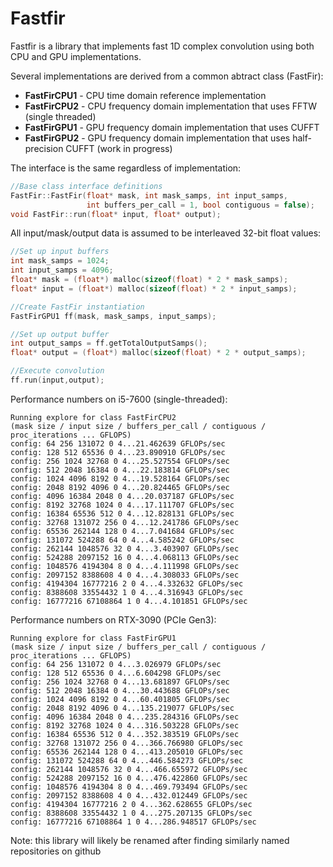 # Fastfir

Fastfir is a library that implements fast 1D complex convolution using both CPU and GPU implementations.


Several implementations are derived from a common abtract class (FastFir):
* **FastFirCPU1** - CPU time domain reference implementation
* **FastFirCPU2** - CPU frequency domain implementation that uses FFTW (single threaded)
* **FastFirGPU1** - GPU frequency domain implementation that uses CUFFT
* **FastFirGPU2** - GPU frequency domain implementation that uses half-precision CUFFT (work in progress)


The interface is the same regardless of implementation:

```C++
//Base class interface definitions
FastFir::FastFir(float* mask, int mask_samps, int input_samps,
                 int buffers_per_call = 1, bool contiguous = false);
void FastFir::run(float* input, float* output);
```

All input/mask/output data is assumed to be interleaved 32-bit float values:

```C++
//Set up input buffers
int mask_samps = 1024;
int input_samps = 4096;
float* mask = (float*) malloc(sizeof(float) * 2 * mask_samps);
float* input = (float*) malloc(sizeof(float) * 2 * input_samps);

//Create FastFir instantiation
FastFirGPU1 ff(mask, mask_samps, input_samps);

//Set up output buffer
int output_samps = ff.getTotalOutputSamps();
float* output = (float*) malloc(sizeof(float) * 2 * output_samps);

//Execute convolution
ff.run(input,output);
```


Performance numbers on i5-7600 (single-threaded):
```
Running explore for class FastFirCPU2
(mask size / input size / buffers_per_call / contiguous / proc_iterations ... GFLOPS)
config: 64 256 131072 0 4...21.462639 GFLOPs/sec
config: 128 512 65536 0 4...23.890910 GFLOPs/sec
config: 256 1024 32768 0 4...25.527554 GFLOPs/sec
config: 512 2048 16384 0 4...22.183814 GFLOPs/sec
config: 1024 4096 8192 0 4...19.528164 GFLOPs/sec
config: 2048 8192 4096 0 4...20.824465 GFLOPs/sec
config: 4096 16384 2048 0 4...20.037187 GFLOPs/sec
config: 8192 32768 1024 0 4...17.111707 GFLOPs/sec
config: 16384 65536 512 0 4...12.828131 GFLOPs/sec
config: 32768 131072 256 0 4...12.241786 GFLOPs/sec
config: 65536 262144 128 0 4...7.041684 GFLOPs/sec
config: 131072 524288 64 0 4...4.585242 GFLOPs/sec
config: 262144 1048576 32 0 4...3.403907 GFLOPs/sec
config: 524288 2097152 16 0 4...4.068113 GFLOPs/sec
config: 1048576 4194304 8 0 4...4.111998 GFLOPs/sec
config: 2097152 8388608 4 0 4...4.308033 GFLOPs/sec
config: 4194304 16777216 2 0 4...4.332632 GFLOPs/sec
config: 8388608 33554432 1 0 4...4.316943 GFLOPs/sec
config: 16777216 67108864 1 0 4...4.101851 GFLOPs/sec
```

Performance numbers on RTX-3090 (PCIe Gen3):
```
Running explore for class FastFirGPU1
(mask size / input size / buffers_per_call / contiguous / proc_iterations ... GFLOPS)
config: 64 256 131072 0 4...3.026979 GFLOPs/sec
config: 128 512 65536 0 4...6.604298 GFLOPs/sec
config: 256 1024 32768 0 4...13.681897 GFLOPs/sec
config: 512 2048 16384 0 4...30.443688 GFLOPs/sec
config: 1024 4096 8192 0 4...60.401805 GFLOPs/sec
config: 2048 8192 4096 0 4...135.219077 GFLOPs/sec
config: 4096 16384 2048 0 4...235.284316 GFLOPs/sec
config: 8192 32768 1024 0 4...316.503228 GFLOPs/sec
config: 16384 65536 512 0 4...352.383519 GFLOPs/sec
config: 32768 131072 256 0 4...366.766980 GFLOPs/sec
config: 65536 262144 128 0 4...413.205010 GFLOPs/sec
config: 131072 524288 64 0 4...446.584273 GFLOPs/sec
config: 262144 1048576 32 0 4...466.655972 GFLOPs/sec
config: 524288 2097152 16 0 4...476.422860 GFLOPs/sec
config: 1048576 4194304 8 0 4...469.793494 GFLOPs/sec
config: 2097152 8388608 4 0 4...432.012449 GFLOPs/sec
config: 4194304 16777216 2 0 4...362.628655 GFLOPs/sec
config: 8388608 33554432 1 0 4...275.207135 GFLOPs/sec
config: 16777216 67108864 1 0 4...286.948517 GFLOPs/sec
```

Note: this library will likely be renamed after finding similarly named repositories on github
